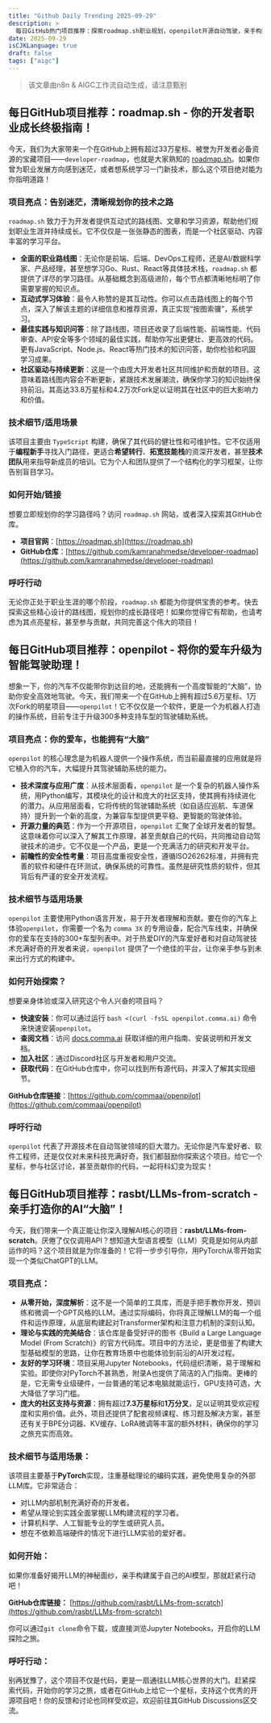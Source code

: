 ```yaml
---
title: "Github Daily Trending 2025-09-29"
description: >
  每日GitHub热门项目推荐：探索roadmap.sh职业规划，openpilot开源自动驾驶，亲手构建LLM。助你学习成长，紧跟技术前沿！
date: 2025-09-29
isCJKLanguage: true
draft: false
tags: ["aigc"]
---
```


> 该文章由n8n & AIGC工作流自动生成，请注意甄别

## 每日GitHub项目推荐：roadmap.sh - 你的开发者职业成长终极指南！

今天，我们为大家带来一个在GitHub上拥有超过33万星标、被誉为开发者必备资源的宝藏项目——`developer-roadmap`，也就是大家熟知的 [roadmap.sh](https://roadmap.sh)。如果你曾为职业发展方向感到迷茫，或者想系统学习一门新技术，那么这个项目绝对能为你指明道路！

### 项目亮点：告别迷茫，清晰规划你的技术之路

`roadmap.sh` 致力于为开发者提供互动式的路线图、文章和学习资源，帮助他们规划职业生涯并持续成长。它不仅仅是一张张静态的图表，而是一个社区驱动、内容丰富的学习平台。

*   **全面的职业路线图**：无论你是前端、后端、DevOps工程师，还是AI/数据科学家、产品经理，甚至想学习Go、Rust、React等具体技术栈，`roadmap.sh` 都提供了详尽的学习路径。从基础概念到高级进阶，每个节点都清晰地标明了你需要掌握的知识点。
*   **互动式学习体验**：最令人称赞的是其互动性。你可以点击路线图上的每个节点，深入了解该主题的详细信息和推荐资源，真正实现“按图索骥”，系统学习。
*   **最佳实践与知识问答**：除了路线图，项目还收录了后端性能、前端性能、代码审查、API安全等多个领域的最佳实践，帮助你写出更健壮、更高效的代码。更有JavaScript、Node.js、React等热门技术的知识问答，助你检验和巩固学习成果。
*   **社区驱动与持续更新**：这是一个由庞大开发者社区共同维护和贡献的项目。这意味着路线图内容会不断更新，紧跟技术发展潮流，确保你学习的知识始终保持前沿。其高达33.8万星标和4.2万次Fork足以证明其在社区中的巨大影响力和价值。

### 技术细节/适用场景

该项目主要由 `TypeScript` 构建，确保了其代码的健壮性和可维护性。它不仅适用于**编程新手**寻找入门路径，更适合**希望转行**、**拓宽技能栈**的资深开发者，甚至**技术团队**用来指导新成员的培训。它为个人和团队提供了一个结构化的学习框架，让你告别盲目学习。

### 如何开始/链接

想要立即规划你的学习路径吗？访问 `roadmap.sh` 网站，或者深入探索其GitHub仓库。

*   **项目官网**：[https://roadmap.sh](https://roadmap.sh)
*   **GitHub仓库**：[https://github.com/kamranahmedse/developer-roadmap](https://github.com/kamranahmedse/developer-roadmap)

### 呼吁行动

无论你正处于职业生涯的哪个阶段，`roadmap.sh` 都能为你提供宝贵的参考。快去探索这些精心设计的路线图，规划你的成长路径吧！如果你觉得它有帮助，也请考虑为其点亮星标，甚至参与贡献，共同完善这个伟大的项目！

## 每日GitHub项目推荐：openpilot - 将你的爱车升级为智能驾驶助理！

想象一下，你的汽车不仅能带你到达目的地，还能拥有一个高度智能的“大脑”，协助你安全高效地驾驶。今天，我们带来一个在GitHub上拥有超过5.6万星标、1万次Fork的明星项目——`openpilot`！它不仅仅是一个软件，更是一个为机器人打造的操作系统，目前专注于升级300多种支持车型的驾驶辅助系统。

### 项目亮点：你的爱车，也能拥有“大脑”

`openpilot` 的核心理念是为机器人提供一个操作系统，而当前最直接的应用就是将它植入你的汽车，大幅提升其驾驶辅助系统的能力。

*   **技术深度与应用广度**：从技术层面看，`openpilot` 是一个复杂的机器人操作系统，用Python编写，其模块化的设计和庞大的社区支持，使其拥有持续进化的潜力。从应用层面看，它将传统的驾驶辅助系统（如自适应巡航、车道保持）提升到一个新的高度，为兼容车型提供更平稳、更智能的驾驶体验。
*   **开源力量的典范**：作为一个开源项目，`openpilot` 汇聚了全球开发者的智慧。这意味着你可以深入了解其工作原理，甚至贡献自己的代码，共同推动自动驾驶技术的进步。它不仅是一个产品，更是一个充满活力的研究和开发平台。
*   **前瞻性的安全性考量**：项目高度重视安全性，遵循ISO26262标准，并拥有完善的软件和硬件在环测试，确保系统的可靠性。虽然是研究性质的软件，但其背后有严谨的安全开发流程。

### 技术细节与适用场景

`openpilot` 主要使用Python语言开发，易于开发者理解和贡献。要在你的汽车上体验`openpilot`，你需要一个名为 `comma 3X` 的专用设备，配合汽车线束，并确保你的爱车在支持的300+车型列表中。对于热爱DIY的汽车爱好者和对自动驾驶技术充满好奇的开发者来说，`openpilot` 提供了一个绝佳的平台，让你亲手参与到未来出行方式的构建中。

### 如何开始探索？

想要亲身体验或深入研究这个令人兴奋的项目吗？

*   **快速安装**：你可以通过运行 `bash <(curl -fsSL openpilot.comma.ai)` 命令来快速安装`openpilot`。
*   **查阅文档**：访问 [docs.comma.ai](https://docs.comma.ai) 获取详细的用户指南、安装说明和开发文档。
*   **加入社区**：通过Discord社区与开发者和用户交流。
*   **获取代码**：在GitHub仓库中，你可以找到所有源代码，并深入了解其实现细节。

**GitHub仓库链接**：[https://github.com/commaai/openpilot](https://github.com/commaai/openpilot)

### 呼吁行动

`openpilot` 代表了开源技术在自动驾驶领域的巨大潜力。无论你是汽车爱好者、软件工程师，还是仅仅对未来科技充满好奇，我们都鼓励你探索这个项目。给它一个星标，参与社区讨论，甚至贡献你的代码，一起将科幻变为现实！

## 每日GitHub项目推荐：rasbt/LLMs-from-scratch - 亲手打造你的AI“大脑”！

今天，我们带来一个真正能让你深入理解AI核心的项目：**rasbt/LLMs-from-scratch**。厌倦了仅仅调用API？想知道大型语言模型（LLM）究竟是如何从内部运作的吗？这个项目就是为你准备的！它将一步步引导你，用PyTorch从零开始实现一个类似ChatGPT的LLM。

### 项目亮点：

*   **从零开始，深度解析**：这不是一个简单的工具库，而是手把手教你开发、预训练和微调一个GPT风格的LLM。通过实际编码，你将真正理解LLM的每一个组件和运作原理，从底层构建起对Transformer架构和注意力机制的深刻认知。
*   **理论与实践的完美结合**：该仓库是备受好评的图书《Build a Large Language Model (From Scratch)》的官方代码库。项目中的方法论，更是借鉴了构建大型基础模型的思路，让你在教育场景中也能体验到前沿的AI开发过程。
*   **友好的学习环境**：项目采用Jupyter Notebooks，代码组织清晰，易于理解和实验。即使你对PyTorch不甚熟悉，附录A也提供了简洁的入门指南。更棒的是，它无需专业级硬件，一台普通的笔记本电脑就能运行，GPU支持可选，大大降低了学习门槛。
*   **庞大的社区支持与资源**：拥有超过**7.3万星标**和**1万分叉**，足以证明其受欢迎程度和实用价值。此外，项目还提供了配套视频课程、练习题及解决方案，甚至还有关于BPE分词器、KV缓存、LoRA微调等丰富的额外材料，确保你的学习之旅充实而高效。

### 技术细节与适用场景：

该项目主要基于**PyTorch**实现，注重基础理论的编码实践，避免使用复杂的外部LLM库。它非常适合：
*   对LLM内部机制充满好奇的开发者。
*   希望从理论到实践全面掌握LLM构建流程的学习者。
*   计算机科学、人工智能专业的学生或研究人员。
*   想在不依赖高端硬件的情况下进行LLM实验的爱好者。

### 如何开始：

如果你准备好揭开LLM的神秘面纱，亲手构建属于自己的AI模型，那就赶紧行动吧！

**GitHub仓库链接：** [https://github.com/rasbt/LLMs-from-scratch](https://github.com/rasbt/LLMs-from-scratch)

你可以通过`git clone`命令下载，或直接浏览Jupyter Notebooks，开启你的LLM探险之旅。

### 呼吁行动：

别再犹豫了，这个项目不仅是代码，更是一扇通往LLM核心世界的大门。赶紧探索代码，开始你的学习之旅，或者在GitHub上给它一个星标，支持这个优秀的开源项目吧！你的反馈和讨论也同样受欢迎，欢迎前往其GitHub Discussions区交流。